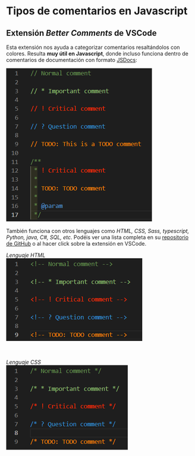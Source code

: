 # Tipos de comentarios en Javascript


## Extensión _Better Comments_ de VSCode

Esta extensión nos ayuda a categorizar comentarios resaltándolos con colores. Resulta __muy útil en Javascript__, donde incluso funciona dentro de comentarios de documentación con formato [JSDocs](https://jsdoc.app/):

![better-comments-js](/_images/better-comments-js.png)

También funciona con otros lenguajes como _HTML, CSS, Sass, typescript, Python, java, C#, SQL, etc_. Podéis ver una lista completa en su [repositorio de GitHub](https://github.com/aaron-bond/better-comments) o al hacer click sobre la extensión en VSCode.

_Lenguaje HTML_  
![better-comments-html](/_images/better-comments-html.png)  

<br>

_Lenguaje CSS_  
![better-comments-css](/_images/better-comments-css.png)  
